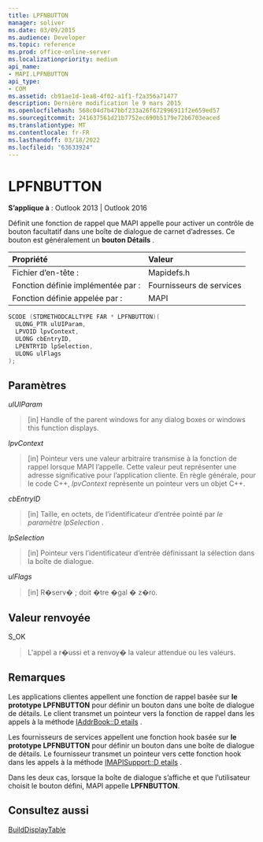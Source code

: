 ```yaml
---
title: LPFNBUTTON
manager: soliver
ms.date: 03/09/2015
ms.audience: Developer
ms.topic: reference
ms.prod: office-online-server
ms.localizationpriority: medium
api_name:
- MAPI.LPFNBUTTON
api_type:
- COM
ms.assetid: cb91ae1d-1ea8-4f02-a1f1-f2a356a71477
description: Dernière modification le 9 mars 2015
ms.openlocfilehash: 568c04d7b47bbf233a26f672996911f2e659ed57
ms.sourcegitcommit: 241637561d21b7752ec690b5179e72b6703eaced
ms.translationtype: MT
ms.contentlocale: fr-FR
ms.lasthandoff: 03/18/2022
ms.locfileid: "63633924"
---
```

# <a name="lpfnbutton"></a>LPFNBUTTON

**S’applique à** : Outlook 2013 | Outlook 2016
  
Définit une fonction de rappel que MAPI appelle pour activer un contrôle de bouton facultatif dans une boîte de dialogue de carnet d’adresses. Ce bouton est généralement un **bouton Détails** .
  
|Propriété |Valeur |
|:-----|:-----|
|Fichier d’en-tête :  <br/> |Mapidefs.h  <br/> |
|Fonction définie implémentée par :  <br/> |Fournisseurs de services  <br/> |
|Fonction définie appelée par :  <br/> |MAPI  <br/> |

```cpp
SCODE (STDMETHODCALLTYPE FAR * LPFNBUTTON)(
  ULONG_PTR ulUIParam,
  LPVOID lpvContext,
  ULONG cbEntryID,
  LPENTRYID lpSelection,
  ULONG ulFlags
);
```

## <a name="parameters"></a>Paramètres

 _ulUIParam_
  
> [in] Handle of the parent windows for any dialog boxes or windows this function displays.

 _lpvContext_
  
> [in] Pointeur vers une valeur arbitraire transmise à la fonction de rappel lorsque MAPI l’appelle. Cette valeur peut représenter une adresse significative pour l’application cliente. En règle générale, pour le code C++, _lpvContext_ représente un pointeur vers un objet C++.

 _cbEntryID_
  
> [in] Taille, en octets, de l’identificateur d’entrée pointé par  _le paramètre lpSelection_ .

 _lpSelection_
  
> [in] Pointeur vers l’identificateur d’entrée définissant la sélection dans la boîte de dialogue.

 _ulFlags_
  
> [in] R�serv� ; doit �tre �gal � z�ro.

## <a name="return-value"></a>Valeur renvoyée

S_OK
  
> L'appel a r�ussi et a renvoy� la valeur attendue ou les valeurs.

## <a name="remarks"></a>Remarques

Les applications clientes appellent une fonction de rappel basée sur **le prototype LPFNBUTTON** pour définir un bouton dans une boîte de dialogue de détails. Le client transmet un pointeur vers la fonction de rappel dans les appels à la méthode [IAddrBook::D etails](iaddrbook-details.md) .
  
Les fournisseurs de services appellent une fonction hook basée sur **le prototype LPFNBUTTON** pour définir un bouton dans une boîte de dialogue de détails. Le fournisseur transmet un pointeur vers cette fonction hook dans les appels à la méthode [IMAPISupport::D etails](imapisupport-details.md) .
  
Dans les deux cas, lorsque la boîte de dialogue s’affiche et que l’utilisateur choisit le bouton défini, MAPI appelle **LPFNBUTTON**.
  
## <a name="see-also"></a>Consultez aussi

[BuildDisplayTable](builddisplaytable.md)
